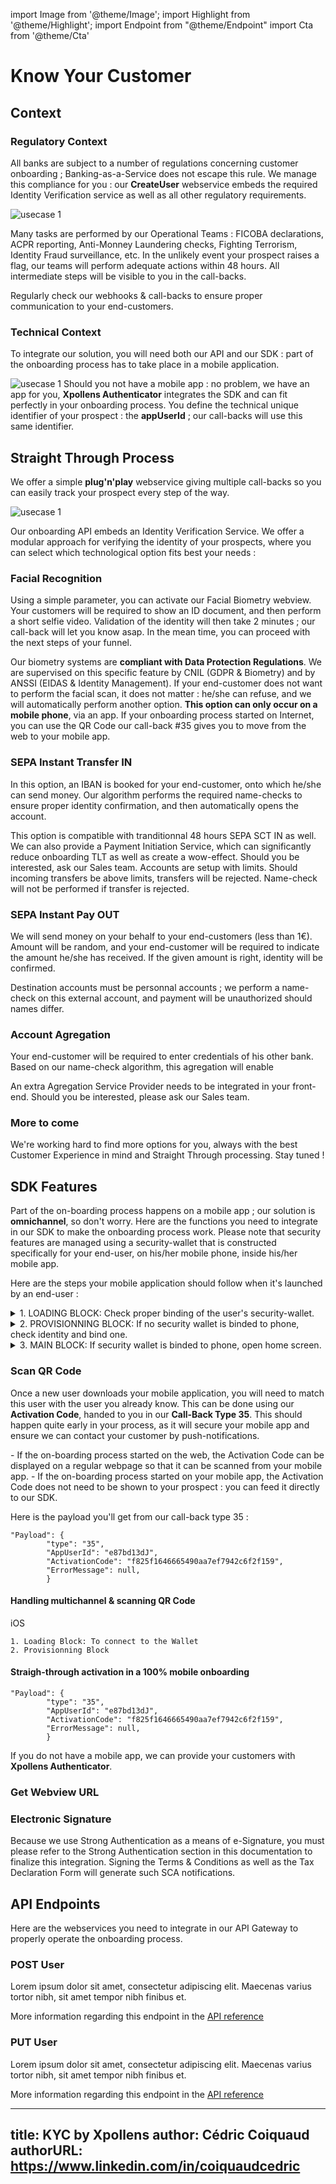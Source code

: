 import Image from '@theme/Image';
import Highlight from '@theme/Highlight';
import Endpoint from "@theme/Endpoint"
import Cta from '@theme/Cta'

# Know Your Customer




## Context

### Regulatory Context
All banks are subject to a number of regulations concerning customer onboarding ; Banking-as-a-Service does not escape this rule. We manage this compliance for you : our **CreateUser** webservice embeds the required Identity Verification service as well as all other regulatory requirements.

<Image src="docs/KYC-regulatory-context.png" alt="usecase 1"/>

Many tasks are performed by our Operational Teams : FICOBA declarations, ACPR reporting, Anti-Monney Laundering checks, Fighting Terrorism, Identity Fraud surveillance, etc. In the unlikely event your prospect raises a flag, our teams will perform adequate actions within 48 hours. All intermediate steps will be visible to you in the call-backs.

<Highlight type="tip">
  Regularly check our webhooks & call-backs to ensure proper communication to your end-customers.
</Highlight>

### Technical Context
To integrate our solution, you will need both our API and our SDK : part of the onboarding process has to take place in a mobile application.

<Image src="docs/KYC-screens.png" alt="usecase 1"/>

<Highlight>
  Should you not have a mobile app : no problem, we have an app for you, <b class="term">Xpollens Authenticator</b> integrates the SDK and can fit perfectly in your onboarding process.
</Highlight>

<Highlight type="tip">
  You define the technical unique identifier of your prospect : the <b class="term">appUserId</b> ; our call-backs will use this same identifier.
</Highlight>

## Straight Through Process

We offer a simple **plug'n'play** webservice giving multiple call-backs so you can easily track your prospect every step of the way.

<Image src="docs/KYC-retail.png" alt="usecase 1"/>

Our onboarding API embeds an Identity Verification Service. We offer a modular approach for verifying the identity of your prospects, where you can select which technological option fits best your needs :
  
### Facial Recognition
Using a simple parameter, you can activate our Facial Biometry webview. Your customers will be required to show an ID document, and then perform a short selfie video. Validation of the identity will then take 2 minutes ; our call-back will let you know asap. In the mean time, you can proceed with the next steps of your funnel.

<Highlight>
  Our biometry systems are <b class="term">compliant with Data Protection Regulations</b>. We are supervised on this specific feature by CNIL (GDPR & Biometry) and by ANSSI (EIDAS & Identity Management).
</Highlight>

<Highlight type="tip">
  If your end-customer does not want to perform the facial scan, it does not matter : he/she can refuse, and we will automatically perform another option.
</Highlight>

<Highlight type="caution">
  <b class="term">This option can only occur on a mobile phone</b>, via an app. If your onboarding process started on Internet, you can use the QR Code our call-back #35 gives you to move from the web to your mobile app.
</Highlight>

### SEPA Instant Transfer IN
In this option, an IBAN is booked for your end-customer, onto which he/she can send money. Our algorithm performs the required name-checks to ensure proper identity confirmation, and then automatically opens the account.

<Highlight>
  This option is compatible with tranditionnal 48 hours SEPA SCT IN as well.
</Highlight>

<Highlight type="tip">
  We can also provide a Payment Initiation Service, which can significantly reduce onboarding TLT as well as create a wow-effect. Should you be interested, ask our Sales team.
</Highlight>

<Highlight type="caution">
  Accounts are setup with limits. Should incoming transfers be above limits, transfers will be rejected. Name-check will not be performed if transfer is rejected.
</Highlight>

### SEPA Instant Pay OUT
We will send money on your behalf to your end-customers (less than 1€). Amount will be random, and your end-customer will be required to indicate the amount he/she has received. If the given amount is right, identity will be confirmed.

<Highlight>
  Destination accounts must be personnal accounts ; we perform a name-check on this external account, and payment will be unauthorized should names differ.
</Highlight>

### Account Agregation
Your end-customer will be required to enter credentials of his other bank. Based on our name-check algorithm, this agregation will enable 

<Highlight>
  An extra Agregation Service Provider needs to be integrated in your front-end. Should you be interested, please ask our Sales team.
</Highlight>

### More to come
We're working hard to find more options for you, always with the best Customer Experience in mind and Straight Through processing. Stay tuned !




## SDK Features

Part of the on-boarding process happens on a mobile app ; our solution is **omnichannel**, so don't worry. Here are the functions you need to integrate in our SDK to make the onboarding process work. Please note that security features are managed using a security-wallet that is constructed specifically for your end-user, on his/her mobile phone, inside his/her mobile app.

Here are the steps your mobile application should follow when it's launched by an end-user :
<details>
    <summary>1. LOADING BLOCK: Check proper binding of the user's security-wallet.</summary>
        <div>When your app opens, your code must check if a security-wallet is binded to the user's phone or not. This step is important to determine if it's a first download process or not. **Please note that Xpollens has already created a security wallet for your end user. No need to create one.**</div>
</details>
<details>
    <summary>2. PROVISIONNING BLOCK: If no security wallet is binded to phone, check identity and bind one.</summary>
        <div>This binding is performed by using the Activation Code and the Identification Webview URL.
          - Scan QR Code
          - Define Secret Code
          - Check Identity using webview
        </div>
</details>
<details>
    <summary>3. MAIN BLOCK: If security wallet is binded to phone, open home screen.</summary>
        <div>Your main screen can open up.</div>
</details>

### Scan QR Code

Once a new user downloads your mobile application, you will need to match this user with the user you already know. This can be done using our **Activation Code**, handed to you in our **Call-Back Type 35**. This should happen quite early in your process, as it will secure your mobile app and ensure we can contact your customer by push-notifications.

<Highlight>
  - If the on-boarding process started on the web, the Activation Code can be displayed on a regular webpage so that it can be scanned from your mobile app.
  - If the on-boarding process started on your mobile app, the Activation Code does not need to be shown to your prospect : you can feed it directly to our SDK.
</Highlight>

Here is the payload you'll get from our call-back type 35 :
```
"Payload": {
        "type": "35",
        "AppUserId": "e87bd13dJ",
        "ActivationCode": "f825f1646665490aa7ef7942c6f2f159",
        "ErrorMessage": null,
        }
```

#### Handling multichannel & scanning QR Code

iOS
```
1. Loading Block: To connect to the Wallet
2. Provisionning Block
```

#### Straigh-through activation in a 100% mobile onboarding

```
"Payload": {
        "type": "35",
        "AppUserId": "e87bd13dJ",
        "ActivationCode": "f825f1646665490aa7ef7942c6f2f159",
        "ErrorMessage": null,
        }
```


<Highlight type="tip">
  If you do not have a mobile app, we can provide your customers with <b class="term">Xpollens Authenticator</b>.
</Highlight>

### Get Webview URL



### Electronic Signature

Because we use Strong Authentication as a means of e-Signature, you must please refer to the Strong Authentication section in this documentation to finalize this integration. Signing the Terms & Conditions as well as the Tax Declaration Form will generate such SCA notifications.




## API Endpoints

Here are the webservices you need to integrate in our API Gateway to properly operate the onboarding process.

### POST User

Lorem ipsum dolor sit amet, consectetur adipiscing elit. Maecenas varius tortor nibh, sit amet tempor nibh finibus et.

More information regarding this endpoint in the [API reference](/api/Core)

<Endpoint apiUrl="/v1.0/migrationProxy" path="/api​/v1.0​/users​/{userid}​/kyc​/identitycontrol" method="post"/>

<!-- https://api.xpollens.com/swagger/index.html?urls.primaryName=User%20%26%20Usermanagment%20API%20-%20v1.1#/User/post_api_v2_0_users__AppUserId__declarative -->
<!-- <Endpoint apiUrl="/v1.0/migrationProxy" path="​/api/v1.0/users/{userid}/cards/{id}" method="delete"/> -->

<Cta
  context="doc"
  ui="button"
  link="/api/Core"
  label="Try it out"
/>

### PUT User

Lorem ipsum dolor sit amet, consectetur adipiscing elit. Maecenas varius tortor nibh, sit amet tempor nibh finibus et.

More information regarding this endpoint in the [API reference](/api/Core)

<Endpoint apiUrl="/v1.0/migrationProxy" path="/api​/v1.0​/users​/{userid}​/kyc​/identitycontrol" method="post"/>
 
<Cta
  context="doc"
  ui="button"
  link="/api/Core"
  label="Try it out"
/>

---
title: KYC by Xpollens
author: Cédric Coiquaud
authorURL: https://www.linkedin.com/in/coiquaudcedric
---
